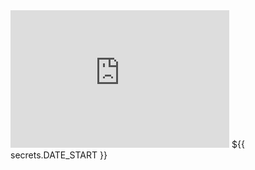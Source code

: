 <iframe src='https://tradingeconomics.com/embed/?s=unitedkinconpriindcp&v=202410171620V20230410&h=220&w=350&ref=/united-kingdom/consumer-price-index-cpi&type=column&d1=2023-10-01&d2=2024-06-30' height='220' width='350'  frameborder='0' scrolling='no'></iframe> 
${{ secrets.DATE_START }}
